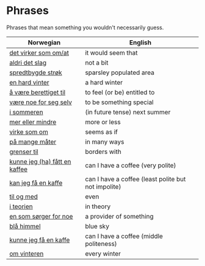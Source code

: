 # Phrases

Phrases that mean something you wouldn't necessarily guess.

| Norwegian | English |
| --- | --- |
| [det virker som om/at](https://www.ordnett.no/search?language=no&phrase=det%20virker%20som%20om/at) | it would seem that |
| [aldri det slag](https://www.ordnett.no/search?language=no&phrase=aldri%20det%20slag) | not a bit |
| [spredtbygde strøk](https://www.ordnett.no/search?language=no&phrase=spredtbygde%20strøk) | sparsley populated area |
| [en hard vinter](https://www.ordnett.no/search?language=no&phrase=en%20hard%20vinter) | a hard winter |
| [å være berettiget til](https://www.ordnett.no/search?language=no&phrase=å%20være%20berettiget%20til) | to feel (or be) entitled to |
| [være noe for seg selv](https://www.ordnett.no/search?language=no&phrase=være%20noe%20for%20seg%20selv) | to be something special |
| [i sommeren](https://www.ordnett.no/search?language=no&phrase=i%20sommeren) | (in future tense) next summer |
| [mer eller mindre](https://www.ordnett.no/search?language=no&phrase=mer%20eller%20mindre) | more or less |
| [virke som om](https://www.ordnett.no/search?language=no&phrase=virke%20som%20om) | seems as if |
| [på mange måter](https://www.ordnett.no/search?language=no&phrase=på%20mange%20måter) | in many ways |
| [grenser til](https://www.ordnett.no/search?language=no&phrase=grenser%20til) | borders with |
| [kunne jeg (ha) fått en kaffee](https://www.ordnett.no/search?language=no&phrase=kunne%20jeg%20(ha)%20fått%20en%20kaffee) | can I have a coffee (very polite) |
| [kan jeg få en kaffe](https://www.ordnett.no/search?language=no&phrase=kan%20jeg%20få%20en%20kaffe) | can I have a coffee (least polite but not impolite) |
| [til og med](https://www.ordnett.no/search?language=no&phrase=til%20og%20med) | even |
| [i teorien](https://www.ordnett.no/search?language=no&phrase=i%20teorien) | in theory |
| [en som sørger for noe](https://www.ordnett.no/search?language=no&phrase=en%20som%20sørger%20for%20noe) | a provider of something |
| [blå himmel](https://www.ordnett.no/search?language=no&phrase=blå%20himmel) | blue sky |
| [kunne jeg få en kaffe](https://www.ordnett.no/search?language=no&phrase=kunne%20jeg%20få%20en%20kaffe) | can I have a coffee (middle politeness) |
| [om vinteren](https://www.ordnett.no/search?language=no&phrase=om%20vinteren) | every winter |

